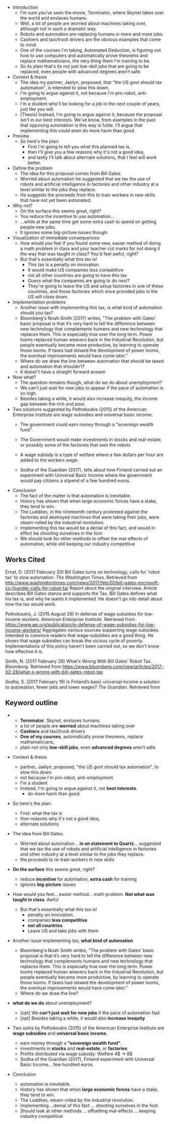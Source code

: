- Introduction
  * I'm sure you've seen the movie, Terminator, where Skynet takes over the
    world and enslaves humans.
  * Well, a lot of people are worried about machines taking over, although not
    in such a dramatic way.
  * Robots and automation are replacing humans in more and more jobs.
  * Cashiers and taxi/truck drivers are the obvious examples that come to mind.
  * One of the courses I'm taking, Automated Deduction, is figuring out how to
    use computers and automatically prove theorems and replace mathematicians,
    the very thing them I'm training to be.
  * So its plain that's its not just low-skill jobs that are going to be
    replaced, even people with advanced degrees aren't safe.
- Context & thesis
  * The idea my partner, Jaelyn, proposed, that "the US govt should tax
    automation", is intended to slow this down.
  * I'm going to argue against it, not because I'm pro-robot, anti-employment.
  * I'm a student who'll be looking for a job in the next couple of years, just
    like you will.
  * [Thesis] Instead, I'm going to argue against it, because the proposal isn't
    in our best interests. We've know, from examples in the past that opposing
    automation is this way is futile. I'll argue that implementing this could
    even do more harm than good.
- Preview
   * So here's the plan:
      - First I'm going to tell you what this planned tax is,
      - then I'll give you a few reasons why it's not a good idea,
      - and lastly I'll talk about alternate solutions, that I feel will work
        better.
- Define the problem
  * The idea for this proposal comes from Bill Gates.
  * Worried about automation he suggested that we tax the use of robots and
    artificial intelligence in factories and other industry at a level similar
    to the jobs they replace.
  * He suggests the proceeds from this to train workers in new skills that have
    not yet been automated.
- Why not?
  * On the surface this seems great, right?
  * You reduce the incentive to use automation...
  * ...while at the same time get some extra cash to spend on getting people new
    jobs.
  * It ignores some big-picture issues though.
- Visualization of immediate consequences
    * How would you feel if you found some new, easier method of doing a math
      problem in class and your teacher cut marks for not doing it the way that
      was taught in class? You'd feel awful, right?
    * But that's essentially what this tax is!
      - This tax is a penalty on innovation.
      - It would make US companies less competitive 
      - not all other countries are going to have this tax
      - Guess what the companies are going to do next?
      - They're going to leave the US and setup factories in one of these
        countries, and those factories which once provided jobs in the US will
        close down.
- Implementation problems
  * Another issue with implementing this tax, is what kind of automation should
    you tax?
  * Bloomberg's Noah Smith (2017) writes, "The problem with Gates' basic proposal is
    that it’s very hard to tell the difference between new technology that
    complements humans and new technology that replaces them. This is especially
    true over the long term. Power looms replaced human weavers back in the
    Industrial Revolution, but people eventually became more productive, by
    learning to operate those looms. If taxes had slowed the development of
    power looms, the eventual improvements would have come later."
  * Where do we draw the line between automation that should be taxed and
    automation that shouldn't?
  * It doesn't have a straight forward answer
- Now what?
  * The question remains though, what do we do about unemployment?
  * We can't just wait for new jobs to appear if the pace of automation is so
    high.
  * Besides taking a while, it would also increase inequity, the income gap
    between the rich and poor.
- Two solutions suggested by Pethokoukis (2015) of the American Enterprise
  Institute are wage subsidies and universal basic income.
   * The government could earn money through a "sovereign wealth fund".
   * The Government would make investments in stocks and real-estate, or
     possibly some of the factories that own the robots
   
   * A wage subsidy is a type of welfare where a few dollars per hour are added
     to the workers wage.
   * Sodha of the Guardian (2017), tells about how Finland carried out an
     experiment with Universal Basic Income where the government would pay
     citizens a stipend of a few hundred euros.
- Conclusion
  * The fact of the matter is that automation is inevitable.
  * History has shown that when large economic forces have a stake, they tend to
    win.
  * The Luddites, in the nineteenth century protested against the factories and
    destroyed machines that were taking their jobs, were steam-rolled by the
    industrial revolution.
  * Implementing this tax would be a denial of this fact, and would in effect be
    shooting ourselves in the foot.
  * We should look for other methods to offset the mal-effects of automation,
    while still keeping our industry competitive

## Works Cited

Ernst, D. (2017 February 20) Bill Gates turns on technology, calls for ‘robot
tax’ to slow automation. *The Washington Times.* Retrieved from
http://www.washingtontimes.com/news/2017/feb/20/bill-gates-microsoft-co-founder-calls-for-robot-ta/
Report about the original interview. Article describes Bill Gates stance and
supports the Tax. Bill Gates defines what his tax is, and why he wants it
implemented. He doesn't go into detail about how the tax would work.


Pethokoukis, J. (2015 August 26) In defense of wage subsidies for low-income
workers. *American Enterprise Institute.* Retrieved from
https://www.aei.org/publication/in-defense-of-wage-subsidies-for-low-income-workers/
Aggregates various sources supporting wage subsidies. Intended to convince
readers that wage-subsidies are a good thing. He shows that wage subsidies can
break the vicious cycle of poverty. Implementations of this policy haven't been
carried out, so we don't know how effective it is.

Smith, N. (2017 February 28) What's Wrong With Bill Gates' Robot Tax.
*Bloomberg.* Retrieved from
https://www.bloomberg.com/view/articles/2017-02-28/what-s-wrong-with-bill-gates-robot-tax

Sodha, S. (2017 February 19) Is Finland’s basic universal income a solution to
automation, fewer jobs and lower wages? *The Guardian.* Retrieved from


## Keyword outline

- * **Terminator**, Skynet, enslaves humans.
  * a lot of people are **worried** about machines taking over
  * **Cashiers** and taxi/truck drivers
  * **One of my courses**, automatically prove theorems, replace mathematicians,
  * plain not only **low-skill jobs**, even **advanced degrees** aren't safe.
- Context & thesis
  * partner, Jaelyn, proposed, "the US govt should tax automation", to slow this down.
  * not because I'm pro-robot, anti-employment.
  * I'm a student 
  * Instead, I'm going to argue against it, not **best interests**.
      * do more harm than good.
- So here's the plan:
  * First: what the tax is
  * then reasons why it's not a good idea,
  * alternate solutions
- The idea from Bill Gates.
  * Worried about automation... **in an statement to Quartz**... suggested that
    we tax the use of robots and artificial intelligence in factories and other
    industry at a level similar to the jobs they replace.
  * the proceeds to re-train workers in new skills
- **On the surface** this seems great, right?
  * reduce **incentive** for automation, **extra cash** for training
  * ignores **big-picture** issues

- How would you feel... easier method... math problem. **Not what was taught
  in class**. Awful
  * But that's essentially what this tax is!
      - penalty on innovation.
      - companies **less competitive**
      - **not all countries**
      - Leave US and take jobs with them

- Another issue implementing tax, **what kind of automation**
  * Bloomberg's Noah Smith writes, "The problem with Gates' basic proposal is
    that it’s very hard to tell the difference between new technology that
    complements humans and new technology that replaces them. This is especially
    true over the long term. Power looms replaced human weavers back in the
    Industrial Revolution, but people eventually became more productive, by
    learning to operate those looms. If taxes had slowed the development of
    power looms, the eventual improvements would have come later."
  * Where do we draw the line?
- **what do we do** about unemployment?
  * [opt] We **can't just wait for new jobs** if the pace of automation fast
  * [opt] Besides taking a while, it would also **increase inequity**
- Two solns by Pethokoukis (2015) of the American Enterprise Institute are
  **wage subsidies** and **universal basic income**.
   * earn money through a **"sovereign wealth fund"**.
   * investments in **stocks** and **real-estate**, or **factories**
   * Profits distributed via wage subsidy: Welfare 4$ -> 8$
   * Sodha of the Guardian (2017), Finland experiment with Universal Basic
     Income... few hundred euros.
- Conclusion
  * automation is inevitable.
  * History has shown that when **large economic forces** have a stake, they
    tend to win.
  * The Luddites, steam-rolled by the industrial revolution.
  * Implementing ...denial of this fact ... shooting ourselves in the foot.
  * Should look at other methods ... offsetting mal-effects ... keeping industry
    competitive

